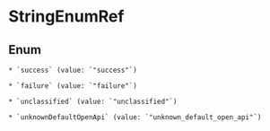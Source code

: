 
# StringEnumRef

## Enum


    * `success` (value: `"success"`)

    * `failure` (value: `"failure"`)

    * `unclassified` (value: `"unclassified"`)

    * `unknownDefaultOpenApi` (value: `"unknown_default_open_api"`)




